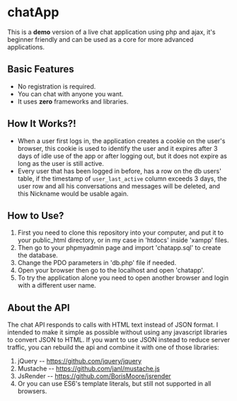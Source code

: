 # chatApp
This is a **demo** version of a live chat application using php and ajax, it's beginner friendly and can be used as a core for more advanced applications.

## Basic Features
* No registration is required.
* You can chat with anyone you want.
* It uses **zero** frameworks and libraries.

## How It Works?!
* When a user first logs in, the application creates a cookie on the user's browser, this cookie is used to identify the user and it expires after 3 days of idle use of the app or after logging out, but it does not expire as long as the user is still active.
* Every user that has been logged in before, has a row on the db users' table, if the timestamp of `user_last_active` column exceeds 3 days, the user row and all his conversations and messages will be deleted, and this Nickname would be usable again. 

## How to Use?
1. First you need to clone this repository into your computer, and put it to your public_html directory, or in my case in 'htdocs' inside 'xampp' files.
2. Then go to your phpmyadmin page and import 'chatapp.sql' to create the database.
3. Change the PDO parameters in 'db.php' file if needed.
4. Open your browser then go to the localhost and open 'chatapp'.
5. To try the application alone you need to open another browser and login with a different user name.
 

## About the API
The chat API responds to calls with HTML text instead of JSON format.
I intended to make it simple as possible without using any javascript libraries to convert JSON to HTML.
If you want to use JSON instead to reduce server traffic, you can rebuild the api and combine it with one of those libraries:
1. jQuery   -- https://github.com/jquery/jquery
2. Mustache -- https://github.com/janl/mustache.js
3. JsRender -- https://github.com/BorisMoore/jsrender
4. Or you can use ES6's template literals, but still not supported in all browsers.
